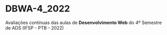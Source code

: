 # DBWA-4_2022

Avaliações continuas das aulas de <b>Desenvolvimento Web</b> do 4º Semestre de ADS (IFSP - PTB - 2022)
